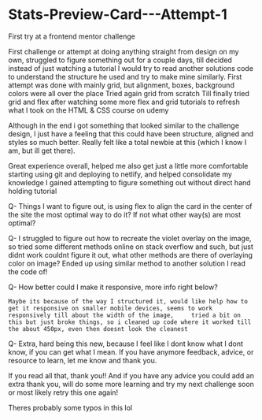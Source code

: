# Stats-Preview-Card---Attempt-1
First try at a frontend mentor challenge

First challenge or attempt at doing anything straight from design on my own, struggled to figure something out for a couple days, till decided instead of just watching a tutorial I would try to read another solutions code to understand the structure he used and try to make mine similarly.
  First attempt was done with mainly grid, but alignment, boxes, background colors were all over the place
  Tried again grid from scratch
  Till finally tried grid and flex after watching some more flex and grid tutorials to refresh what I took on the HTML & CSS course on udemy

Although in the end i got something that looked similar to the challenge design, I just have a feeling that this could have been structure, aligned and styles so much better. Really felt like a total newbie at this (which I know I am, but ill get there).

Great experience overall, helped me also get just a little more comfortable starting using git and deploying to netlify, and helped consolidate my knowledge I gained attempting to figure something out without direct hand holding tutorial

Q- Things I want to figure out, is using flex to align the card in the center of the site the most optimal way to do it? If not what other way(s) are most optimal?

Q- I struggled to figure out how to recreate the violet overlay on the image, so tried some different methods online on stack overflow and such, but just didnt work couldnt figure    it out, what other methods are there of overlaying color on image?
        Ended up using similar method to another solution I read the code of!
        
Q- How better could I make it responsive, more info right below?

    Maybe its because of the way I structured it, would like help how to get it responsive on smaller mobile devices, seems to work responsively till about the width of the image,     tried a bit on this but just broke things, so i cleaned up code where it worked till the about 450px, even then doesnt look the cleanest

Q- Extra, hard being this new, because I feel like I dont know what I dont know, if you can get what I mean. If you have anymore feedback, advice, or resource to learn, let me know and thank you.


If you read all that, thank you!! And if you have any advice you could add an extra thank you, will do some more learning and try my next challenge soon or most likely retry this one again!

Theres probably some typos in this lol
